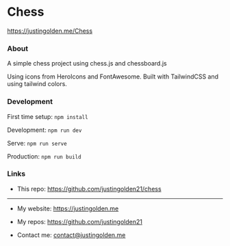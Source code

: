 # Chess

https://justingolden.me/Chess

### About

A simple chess project using chess.js and chessboard.js

Using icons from HeroIcons and FontAwesome. Built with TailwindCSS and using tailwind colors.

### Development

First time setup: `npm install`

Development: `npm run dev`

Serve: `npm run serve`

Production: `npm run build`

### Links

-   This repo: https://github.com/justingolden21/chess

<hr>

-   My website: https://justingolden.me

-   My repos: https://github.com/justingolden21

-   Contact me: contact@justingolden.me
